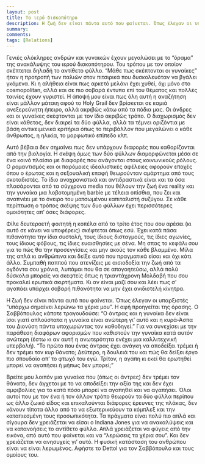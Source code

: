 ```yaml
---
layout: post
title: Το ιερό δισκοπότηρο
description: Η ζωή δεν είναι πάντα αυτό που φαίνεται. Όπως έλεγαν οι υπαρξιστές “υπάρχω σημαίνει λερώνω τα χέρια μου”. Η αφή προηγείται της όρασης.
summary: 
comments: 
tags: [Relations]
---
```


Γενιές ολόκληρες ανδρών και γυναικών έχουν μεγαλώσει με το “όραμα” της ανακάλυψης του ιερού δισκοπότηρου. Του τρόπου με τον οποίον σκέπτεται δηλαδή το αντίθετο φύλλο. “Μάθε πως σκέπτονται οι γυναίκες” ήταν η προτροπή των παλιών στον πιτσιρικά που δυσκολευόταν να βγάλει γκόμενα. Κι η αλήθεια είναι πως αρκετό μελάνι έχει χυθεί, όχι μόνο στο cosmopolitan, αλλά και σε πιο σοβαρά έντυπα επί του θέματος και πολλές ταινίες έχουν γυριστεί. Η άποψή μου είναι πως όλη αυτή η αναζήτηση είναι μάλλον μάταιη αφού το Holy Grail δεν βρίσκεται σε καμιά ανεξερεύνητη ήπειρο, αλλά ακριβώς κάτω από τα πόδια μας. Οι άνδρες και οι γυναίκες σκέφτονται με τον ίδιο ακριβώς τρόπο. Ο διαχωρισμός δεν είναι κάθετος, δεν διαιρεί τα δύο φύλλα, αλλά τα τέμνει οριζόντια με βάση αντικειμενικά κριτήρια όπως το περιβάλλον που μεγαλώνει ο κάθε άνθρωπος, η ηλικία, το μορφωτικό επίπεδο κλπ.

Αυτό βέβαια δεν σημαίνει πως δεν υπάρχουν διαφορές που καθορίζονται από την βιολογία. Η σκέψη όμως των δύο φύλλων διαμορφώνεται μέσα σε ένα κοινό πλαίσιο με διαφορές που ανάγονται στους κοινωνικούς ρόλους. Ο ρομαντισμός και οι παρόμοιες ιδεαλιστικές αφέλειες αφορούν εποχές όπου ο έρωτας και η σεξουαλική επαφή θεωρούνταν αμάρτημα από τους σκοταδιστές. Το ίδιο αναχρονιστικά και αντιδραστικά είναι και τα όσα πλασάρονται από τα σύγχρονα media που θέλουν την ζωή ένα reality και την γυναίκα μια λοβοτομημένη barbie με τέλεια οπίσθια, που ζει και αναπνέει με το όνειρο του ματσωμένου καπιταλιστή συζύγου. Σε κάθε περίπτωση ο τρόπος σκέψης των δυο φύλλων έχει περισσότερες ομοιότητες απ’ όσες διάφορες.

Φίλε δευτεροετή φοιτητή η κοπέλα από το τρίτο έτος που σου αρέσει (κι αυτό σε κάνει να υποφέρεις) σκέφτεται όπως εσύ. Έχει κατά πάσα πιθανότητα την ίδια συστολή, τους ίδιους δισταγμούς, τις ίδιες αγωνίες, τους ίδιους φόβους, τις ίδιες ευαισθησίες με σένα. Μη σπας το κεφάλι σου για το πώς θα την προσεγγίσεις και μην ακούς τον κάθε βλαμμένο. Μίλα της απλά κι ανθρώπινα και δείξε αυτό που πραγματικά είσαι και όχι κάτι άλλο. Συμπαθή παππού που ατενίζεις με αισιοδοξία την ζωή από τα ογδόντα σου χρόνια, λυπάμαι που θα σε απογοητεύσω, αλλά πολύ δύσκολα μπορείς να σκεφτείς όπως η τριαντάχρονη Μολδαβή που σου προκαλεί ερωτικά σκιρτήματα. Κι αν είναι μαζί σου και λέει πως σ’ αγαπάει υπάρχει σοβαρή πιθανότητα να μην έχει ανιδιοτελή κίνητρα.

Η ζωή δεν είναι πάντα αυτό που φαίνεται. Όπως έλεγαν οι υπαρξιστές “υπάρχω σημαίνει λερώνω τα χέρια μου”. Η αφή προηγείται της όρασης. Ο Σαββόπουλος κάποτε τραγουδούσε: “Ο άντρας και η γυναίκα δεν είναι ίσοι γιατί απλούστατα η γυναίκα είναι ανώτερη γι’ αυτό και η κυρά-Άσπα του Διονύση πάντα υποχωρώντας τον καθοδηγεί.” Για να συνεχίσει με την παράθεση διαφόρων αφορισμών που καθιστούν την γυναίκα κατά αυτόν ανώτερη (έστω κι αν αυτή η ανωτερότητα ενέχει μια καλλιτεχνική υπερβολή). “Το πρώτο που ένας άντρας έχει ανάγκη να αποδείξει τρέμει ή δεν τρέμει τον κυρ θάνατο; Δεύτερο, η δουλειά του και πώς θα δείξει έργο πιο σπουδαίο απ’ το φτωχό του εγώ. Τρίτον, η αγάπη κι εκεί θα ερωτηθεί μπορεί να αγαπήσει ή μήπως δεν μπορεί;”

Βρείτε μου λοιπόν μια γυναίκα που (όπως οι άντρες) δεν τρέμει τον θάνατο, δεν άγχεται με το να αποδείξει την αξία της και δεν έχει αμφιβολίες για το κατά πόσο μπορεί να αγαπηθεί και να αγαπήσει. Όλοι αυτοί που με τον ένα ή τον άλλον τρόπο θεωρούν τα δύο φύλλα περίπου ως άλλο ζωικό είδος και επικαλούνται διάφορες έρευνες της πλάκας, δεν κάνουν τίποτα άλλο από το να εξωτερικεύουν τα κόμπλεξ και την καταπιεσμένη τους προσωπικότητα. Τα πράγματα είναι πολύ πιο απλά και σίγουρα δεν χρειάζεται να είσαι ο Indiana Jones για να ανακαλύψεις και να κατανοήσεις το αντίθετο φύλλο. Απλά χρειάζεται να φύγεις από την εικόνα, από αυτό που φαίνεται και να “λερώσεις τα χέρια σου”. Και δεν χρειάζεται να ανησυχείς γι’ αυτό. Η φυσική κατάσταση του ανθρώπου είναι να είναι λερωμένος. Αφήστε το Dettol για τον Σαββόπουλο και τους ομοίους του.